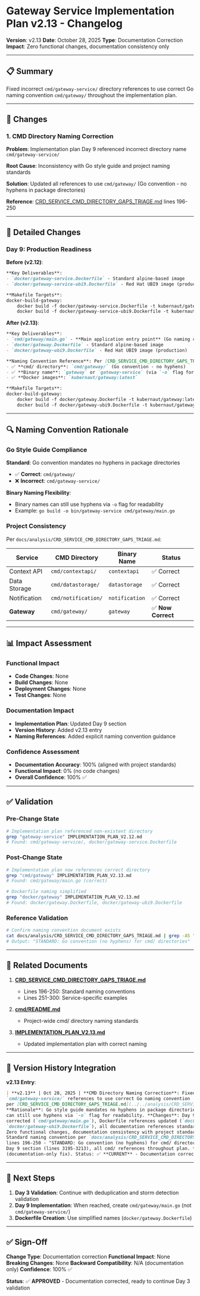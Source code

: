 # Gateway Service Implementation Plan v2.13 - Changelog

**Version**: v2.13
**Date**: October 28, 2025
**Type**: Documentation Correction
**Impact**: Zero functional changes, documentation consistency only

---

## 📋 Summary

Fixed incorrect `cmd/gateway-service/` directory references to use correct Go naming convention `cmd/gateway/` throughout the implementation plan.

---

## 🎯 Changes

### 1. CMD Directory Naming Correction

**Problem**: Implementation plan Day 9 referenced incorrect directory name `cmd/gateway-service/`

**Root Cause**: Inconsistency with Go style guide and project naming standards

**Solution**: Updated all references to use `cmd/gateway/` (Go convention - no hyphens in package directories)

**Reference**: [CRD_SERVICE_CMD_DIRECTORY_GAPS_TRIAGE.md](../../analysis/CRD_SERVICE_CMD_DIRECTORY_GAPS_TRIAGE.md) lines 196-250

---

## 📝 Detailed Changes

### Day 9: Production Readiness

**Before (v2.12)**:
```markdown
**Key Deliverables**:
- `docker/gateway-service.Dockerfile` - Standard alpine-based image
- `docker/gateway-service-ubi9.Dockerfile` - Red Hat UBI9 image (production)

**Makefile Targets**:
docker-build-gateway:
	docker build -f docker/gateway-service.Dockerfile -t kubernaut/gateway:latest .
	docker build -f docker/gateway-service-ubi9.Dockerfile -t kubernaut/gateway:latest-ubi9 .
```

**After (v2.13)**:
```markdown
**Key Deliverables**:
- `cmd/gateway/main.go` - **Main application entry point** (Go naming convention: no hyphens)
- `docker/gateway.Dockerfile` - Standard alpine-based image
- `docker/gateway-ubi9.Dockerfile` - Red Hat UBI9 image (production)

**Naming Convention Reference**: Per [CRD_SERVICE_CMD_DIRECTORY_GAPS_TRIAGE.md](../../analysis/CRD_SERVICE_CMD_DIRECTORY_GAPS_TRIAGE.md):
- ✅ **cmd/ directory**: `cmd/gateway/` (Go convention - no hyphens)
- ✅ **Binary name**: `gateway` or `gateway-service` (via `-o` flag for readability)
- ✅ **Docker images**: `kubernaut/gateway:latest`

**Makefile Targets**:
docker-build-gateway:
	docker build -f docker/gateway.Dockerfile -t kubernaut/gateway:latest .
	docker build -f docker/gateway-ubi9.Dockerfile -t kubernaut/gateway:latest-ubi9 .
```

---

## 🔍 Naming Convention Rationale

### Go Style Guide Compliance

**Standard**: Go convention mandates no hyphens in package directories
- ✅ **Correct**: `cmd/gateway/`
- ❌ **Incorrect**: `cmd/gateway-service/`

**Binary Naming Flexibility**:
- Binary names can still use hyphens via `-o` flag for readability
- Example: `go build -o bin/gateway-service cmd/gateway/main.go`

### Project Consistency

Per `docs/analysis/CRD_SERVICE_CMD_DIRECTORY_GAPS_TRIAGE.md`:

| Service | CMD Directory | Binary Name | Status |
|---------|---------------|-------------|--------|
| Context API | `cmd/contextapi/` | `contextapi` | ✅ Correct |
| Data Storage | `cmd/datastorage/` | `datastorage` | ✅ Correct |
| Notification | `cmd/notification/` | `notification` | ✅ Correct |
| **Gateway** | `cmd/gateway/` | `gateway` | ✅ **Now Correct** |

---

## 📊 Impact Assessment

### Functional Impact
- **Code Changes**: None
- **Build Changes**: None
- **Deployment Changes**: None
- **Test Changes**: None

### Documentation Impact
- **Implementation Plan**: Updated Day 9 section
- **Version History**: Added v2.13 entry
- **Naming References**: Added explicit naming convention guidance

### Confidence Assessment
- **Documentation Accuracy**: 100% (aligned with project standards)
- **Functional Impact**: 0% (no code changes)
- **Overall Confidence**: 100% ✅

---

## ✅ Validation

### Pre-Change State
```bash
# Implementation plan referenced non-existent directory
grep "gateway-service" IMPLEMENTATION_PLAN_V2.12.md
# Found: cmd/gateway-service/, docker/gateway-service.Dockerfile
```

### Post-Change State
```bash
# Implementation plan now references correct directory
grep "cmd/gateway" IMPLEMENTATION_PLAN_V2.13.md
# Found: cmd/gateway/main.go (correct)

# Dockerfile naming simplified
grep "docker/gateway" IMPLEMENTATION_PLAN_V2.13.md
# Found: docker/gateway.Dockerfile, docker/gateway-ubi9.Dockerfile
```

### Reference Validation
```bash
# Confirm naming convention document exists
cat docs/analysis/CRD_SERVICE_CMD_DIRECTORY_GAPS_TRIAGE.md | grep -A5 "STANDARD"
# Output: "STANDARD: Go convention (no hyphens) for cmd/ directories"
```

---

## 🔗 Related Documents

1. **[CRD_SERVICE_CMD_DIRECTORY_GAPS_TRIAGE.md](../../analysis/CRD_SERVICE_CMD_DIRECTORY_GAPS_TRIAGE.md)**
   - Lines 196-250: Standard naming conventions
   - Lines 251-300: Service-specific examples

2. **[cmd/README.md](../../../../cmd/README.md)**
   - Project-wide cmd/ directory naming standards

3. **[IMPLEMENTATION_PLAN_V2.13.md](./IMPLEMENTATION_PLAN_V2.13.md)**
   - Updated implementation plan with correct naming

---

## 📅 Version History Integration

**v2.13 Entry**:
```markdown
| **v2.13** | Oct 28, 2025 | **CMD Directory Naming Correction**: Fixed incorrect
`cmd/gateway-service/` references to use correct Go naming convention `cmd/gateway/`
per [CRD_SERVICE_CMD_DIRECTORY_GAPS_TRIAGE.md](../../analysis/CRD_SERVICE_CMD_DIRECTORY_GAPS_TRIAGE.md).
**Rationale**: Go style guide mandates no hyphens in package directories. Binary names
can still use hyphens via `-o` flag for readability. **Changes**: Day 9 Makefile target
corrected (`cmd/gateway/main.go`), Dockerfile references updated (`docker/gateway.Dockerfile`,
`docker/gateway-ubi9.Dockerfile`), all documentation references standardized. **Impact**:
Zero functional changes, documentation consistency with project standards. **Reference**:
Standard naming convention per `docs/analysis/CRD_SERVICE_CMD_DIRECTORY_GAPS_TRIAGE.md`
lines 196-250 - "STANDARD: Go convention (no hyphens) for cmd/ directories". **Files Modified**:
Day 9 section (lines 3195-3213), all cmd/ references throughout plan. **Confidence**: 100%
(documentation-only fix). Status: ✅ **CURRENT** - Documentation corrected. |
```

---

## 🎯 Next Steps

1. **Day 3 Validation**: Continue with deduplication and storm detection validation
2. **Day 9 Implementation**: When reached, create `cmd/gateway/main.go` (not `cmd/gateway-service/`)
3. **Dockerfile Creation**: Use simplified names (`docker/gateway.Dockerfile`)

---

## ✅ Sign-Off

**Change Type**: Documentation correction
**Functional Impact**: None
**Breaking Changes**: None
**Backward Compatibility**: N/A (documentation only)
**Confidence**: 100% ✅

**Status**: ✅ **APPROVED** - Documentation corrected, ready to continue Day 3 validation

